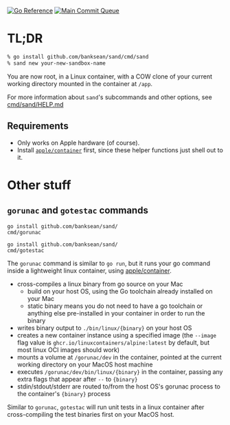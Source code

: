 [![Go Reference](https://pkg.go.dev/badge/github.com/banksean/sand.svg)](https://pkg.go.dev/github.com/banksean/sand) 
[![Main Commit Queue](https://github.com/banksean/sand/actions/workflows/queue-main.yml/badge.svg)](https://github.com/banksean/sand/actions/workflows/queue-main.yml)

# TL;DR

```sh
% go install github.com/banksean/sand/cmd/sand
% sand new your-new-sandbox-name
```

You are now root, in a Linux container, with a COW clone of your current working directory mounted in the container at `/app`.

For more information about `sand`'s subcommands and other options, see [cmd/sand/HELP.md](./cmd/sand/HELP.md)

## Requirements
- Only works on Apple hardware (of course).
- Install [`apple/container`](https://github.com/apple/container) first, since these helper functions just shell out to it. 

# Other stuff
## `gorunac` and `gotestac` commands
```
go install github.com/banksean/sand/
cmd/gorunac

go install github.com/banksean/sand/
cmd/gotestac
```

The `gorunac` command is similar to `go run`, but it runs your go command inside a lightweight linux container, using [apple/container](https://github.com/apple/container).

- cross-compiles a linux binary from go source on your Mac
  - build on your host OS, using the Go toolchain already installed on your Mac
  - static binary means you do not need to have a go toolchain or anything else pre-installed in your container in order to run the binary
- writes binary output to `./bin/linux/{binary}` on your host OS
- creates a new container instance using a specified image (the `--image` flag value is `ghcr.io/linuxcontainers/alpine:latest` by default, but most linux OCI images should work)
- mounts a volume at `/gorunac/dev` in the container, pointed at the current working directory on your MacOS host machine
- executes `/gorunac/dev/bin/linux/{binary}` in the container, passing any extra flags that appear after `--` to `{binary}`
- stdin/stdout/stderr are routed to/from the host OS's gorunac process to the container's `{binary}` process

Similar to `gorunac`, `gotestac` will run unit tests in a linux container after cross-compiling the test binaries first on your MacOS host.  
